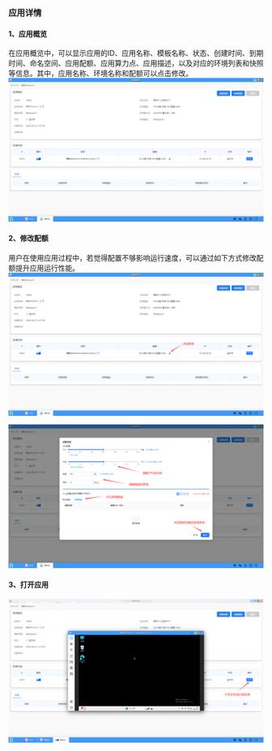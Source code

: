 ### 应用详情
#### 1、应用概览
在应用概览中，可以显示应用的ID、应用名称、模板名称、状态、创建时间、到期时间、命名空间、应用配额、应用算力点、应用描述，以及对应的环境列表和快照等信息。其中，应用名称、环境名称和配额可以点击修改。
![alt text](../help_picture/02_myapp02.png)
#### 2、修改配额
用户在使用应用过程中，若觉得配置不够影响运行速度，可以通过如下方式修改配额提升应用运行性能。
![alt text](../help_picture/02_myapp03.png)

![alt text](../help_picture/02_myapp04.png)
#### 3、打开应用
![alt text](../help_picture/02_myapp05.png)